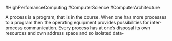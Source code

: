 #HighPerfomanceComputing #ComputerScience #ComputerArchitecture 

A process is a program, that is in the course. When one has more processes to a program then the operating equipment provides possibilities for inter-process communication. Every process has at one’s disposal its own resources and own address space and so isolated data-